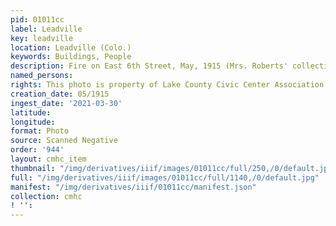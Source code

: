 ```yaml
---
pid: 01011cc
label: Leadville
key: leadville
location: Leadville (Colo.)
keywords: Buildings, People
description: Fire on East 6th Street, May, 1915 (Mrs. Roberts' collection)
named_persons: 
rights: This photo is property of Lake County Civic Center Association.
creation_date: 05/1915
ingest_date: '2021-03-30'
latitude: 
longitude: 
format: Photo
source: Scanned Negative
order: '944'
layout: cmhc_item
thumbnail: "/img/derivatives/iiif/images/01011cc/full/250,/0/default.jpg"
full: "/img/derivatives/iiif/images/01011cc/full/1140,/0/default.jpg"
manifest: "/img/derivatives/iiif/01011cc/manifest.json"
collection: cmhc
! '': 
---
```


